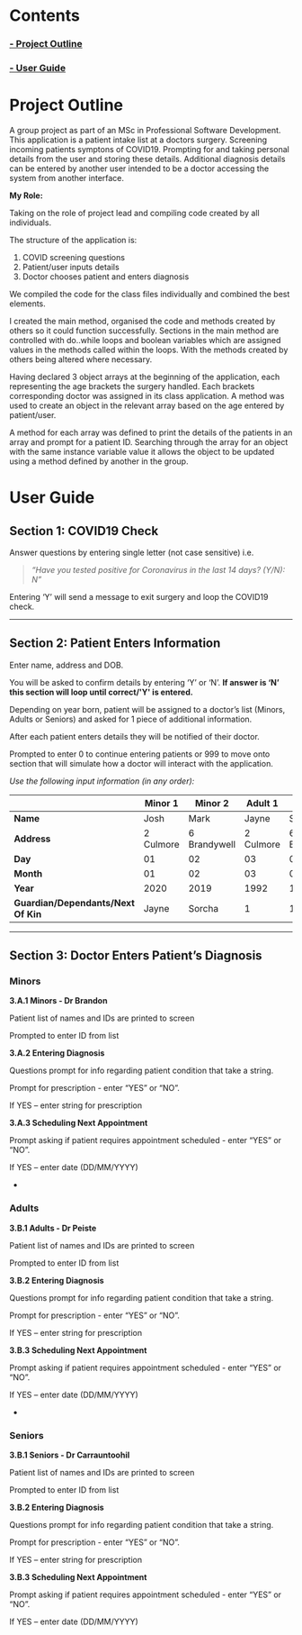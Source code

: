 # Contents
### [- Project Outline](#-project-outline)
### [- User Guide](#-user-guide)

# Project Outline

A group project as part of an MSc in Professional Software Development. This application is a patient intake list at a doctors surgery. Screening incoming patients symptons of COVID19. Prompting for and taking personal details from the user and storing these details. Additional diagnosis details can be entered by another user intended to be a doctor accessing the system from another interface.

**My Role:**

Taking on the role of project lead and compiling code created by all individuals.

The structure of the application is:
1. COVID screening questions
2. Patient/user inputs details
3. Doctor chooses patient  and enters diagnosis

We compiled the code for the class files individually and combined the best elements.

I created the main method, organised the code and methods created by others so it could function successfully. Sections in the main method are controlled with do..while loops and boolean variables which are assigned values in the methods called within the loops. With the methods created by others being altered where necessary.

Having declared 3 object arrays at the beginning of the application, each representing the age brackets the surgery handled. Each brackets corresponding doctor was assigned in its class application. A method was used to create an object in the relevant array based on the age entered by patient/user.

A method for each array was defined to print the details of the patients in an array and prompt for a patient ID. Searching through the array for an object with the same instance variable value it allows the object to be updated using a method defined by another in the group.


# User Guide

## Section 1: COVID19 Check

Answer questions by entering single letter (not case sensitive) i.e.

>*“Have you tested positive for Coronavirus in the last 14 days? (Y/N): N”*

Entering ‘Y’ will send a message to exit surgery and loop the COVID19 check.

---

## Section 2: Patient Enters Information

Enter name, address and DOB.

You will be asked to confirm details by entering ‘Y’ or ‘N’. **If answer is ‘N’ this section will loop until correct/'Y' is entered.**

Depending on year born, patient will be assigned to a doctor’s list (Minors, Adults or Seniors) and asked for 1 piece of additional information.

After each patient enters details they will be notified of their doctor.

Prompted to enter 0 to continue entering patients or 999 to move onto section that will simulate how a doctor will interact with the application.

*Use the following input information (in any order):*

|   | Minor 1 | Minor 2 | Adult 1 | Adult 2 | Senior 1 | Senior 2 |
| - | --------| ------- | ------- | ------- | -------- | -------- |
| **Name** | Josh | Mark |  Jayne | Sorcha | John | Susanne |
| **Address** | 2 Culmore | 6 Brandywell | 2 Culmore | 6 Brandywell | 5 Waterside | 5 Waterside |
| **Day** | 01 | 02 | 03 | 04 | 05 | 06 |
| **Month** | 01 | 02 | 03 | 04 | 05 | 06 |
| **Year** | 2020 | 2019 | 1992 | 1991 | 1950 | 1951 |
| **Guardian/Dependants/Next Of Kin** | Jayne | Sorcha | 1 | 1 | Jayne | Sorcha |

---

## Section 3: Doctor Enters Patient’s Diagnosis

### Minors
**3.A.1 Minors - Dr Brandon**

Patient list of names and IDs are printed to screen

Prompted to enter ID from list

**3.A.2 Entering Diagnosis**

Questions prompt for info regarding patient condition that take a string.

Prompt for prescription - enter “YES” or “NO”.

If YES – enter string for prescription


**3.A.3 Scheduling Next Appointment**

Prompt asking if patient requires appointment scheduled - enter “YES” or “NO”.

If YES – enter date (DD/MM/YYYY)

-

### Adults

**3.B.1 Adults - Dr Peiste**

Patient list of names and IDs are printed to screen

Prompted to enter ID from list

**3.B.2 Entering Diagnosis**

Questions prompt for info regarding patient condition that take a string.

Prompt for prescription - enter “YES” or “NO”.

If YES – enter string for prescription

**3.B.3 Scheduling Next Appointment**

Prompt asking if patient requires appointment scheduled - enter “YES” or “NO”.

If YES – enter date (DD/MM/YYYY)

-

### Seniors

**3.B.1 Seniors - Dr Carrauntoohil**

Patient list of names and IDs are printed to screen

Prompted to enter ID from list

**3.B.2 Entering Diagnosis**

Questions prompt for info regarding patient condition that take a string.

Prompt for prescription - enter “YES” or “NO”.

If YES – enter string for prescription

**3.B.3 Scheduling Next Appointment**

Prompt asking if patient requires appointment scheduled - enter “YES” or “NO”.

If YES – enter date (DD/MM/YYYY)
